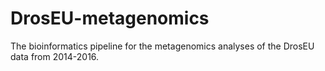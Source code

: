 # DrosEU-metagenomics
The bioinformatics pipeline for the metagenomics analyses of the DrosEU data from 2014-2016.
